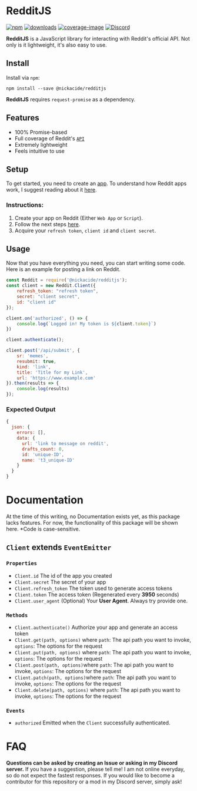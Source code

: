 
# RedditJS 
[![npm][npm-image]][npm-url] [![downloads][downloads-image]][downloads-url] [![coverage-image]][coverage-url] [![Discord][discord-image]][discord-url]

[npm-image]: https://img.shields.io/npm/v/@nickacide/redditjs?color=brightgreen
[npm-url]: https://npmjs.com/package/@nickacide/redditjs
[downloads-image]: https://img.shields.io/npm/dt/@nickacide/redditjs
[downloads-url]: https://npmjs.com/package/@nickacide/redditjs
[discord-image]: https://img.shields.io/discord/697857026180513833?label=Discord
[discord-url]: https://discord.gg/NR9X4YG
[coverage-image]: https://img.shields.io/badge/coverage-100%25-blue
[coverage-url]: https://www.reddit.com/dev/api

**RedditJS** is a JavaScript library for interacting with Reddit's official API. Not only  is it lightweight, it's also easy to use.
## Install
Install via `npm`:

	npm install --save @nickacide/redditjs
**RedditJS** requires `request-promise` as a dependency.

## Features

- 100% Promise-based
- Full coverage of Reddit's [`API`](https://www.reddit.com/dev/api)
- Extremely lightweight
- Feels intuitive to use

## Setup

To get started, you need to create an [app](https://www.reddit.com/prefs/apps). To understand how Reddit apps work, I suggest reading about it [here]([https://github.com/reddit-archive/reddit/wiki/oauth2](https://github.com/reddit-archive/reddit/wiki/oauth2)). 
### **Instructions**:
1. Create your app on Reddit (Either `Web App` or `Script`).
2. Follow the next steps [here](https://github.com/reddit-archive/reddit/wiki/oauth2).
3. Acquire your `refresh token`, `client id` and `client secret`.

## Usage

Now that you have everything you need, you can start writing some code. Here is an example for posting a link on Reddit.

```javascript
const Reddit = require('@nickacide/redditjs');
const client = new Reddit.Client({
	refresh_token: "refresh token",
	secret: "client secret",
	id: "client id"
});

client.on('authorized', () => {
	console.log(`Logged in! My token is ${client.token}`)
})

client.authenticate();

client.post('/api/submit', {
	sr: 'memes',
	resubmit: true,
	kind: 'link',
	title: 'Title for my Link',
	url: 'https://www.example.com'
}).then(results => {
	console.log(results)
});
```
### Expected Output
```javascript
{
  json: {
    errors: [],
    data: {
      url: 'link to message on reddit',
      drafts_count: 0,
      id: 'unique-ID',
      name: 't3_unique-ID'
    }
  }
}
```

# Documentation

At the time of this writing, no Documentation exists yet, as this package lacks features. For now, the functionality of this package will be shown here. 
*Code is case-sensitive.

## `Client` extends `EventEmitter`
### `Properties`
 - `Client.id` The id of the app you created
 - `Client.secret` The secret of your app
 - `Client.refresh_token` The token used to generate access tokens
 - `Client.token` The access token (Regenerated every **3950** seconds)
 - `Client.user_agent` (Optional) Your **User Agent**. Always try provide one.
 ### `Methods`
 - `Client.authenticate()` Authorize your app and generate an access token
 - `Client.get(path, options)` where `path`: The api path you want to invoke, `options`: The options for the request
 - `Client.put(path, options)` where `path`: The api path you want to invoke, `options`: The options for the request
 - `Client.post(path, options)`where `path`: The api path you want to invoke, `options`: The options for the request
 - `Client.patch(path, options)`where `path`: The api path you want to invoke, `options`: The options for the request
 - `Client.delete(path, options)` where `path`: The api path you want to invoke, `options`: The options for the request
 ### `Events`
 - `authorized` Emitted when the `Client` successfully authenticated.
 
# FAQ
**Questions can be asked by creating an Issue or asking in my Discord server.**
If you have a suggestion, please tell me! I am not online everyday, so do not expect the fastest responses. If you would like to become a contributor for this repository or a mod in my Discord server, simply ask! 
